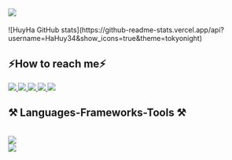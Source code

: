 <h1>
    <img src="https://readme-typing-svg.herokuapp.com/?font=Righteous&size=35&width=500&height=70&duration=4000&lines=Hi+There!+👋;+I'm+Ha+Van+Huy!;" />
</h1>
![HuyHa GitHub stats](https://github-readme-stats.vercel.app/api?username=HaHuy34&show_icons=true&theme=tokyonight) 
<h2>⚡How to reach me⚡</h2>
<p>
  <a href="https://www.linkedin.com/in/huy-h%C3%A0-914159215/" target="_blank">
    <img src="https://img.icons8.com/fluent/48/000000/linkedin.png"/>
  </a>
  <a href="https://www.facebook.com/huyha12345/" alt="Facebook">
    <img src="https://img.icons8.com/fluent/48/000000/facebook-new.png" target="_blank" />
  </a> 
  <a href="https://github.com/HaHuy34" alt="Github">
    <img src="https://img.icons8.com/fluent/48/000000/github.png"/>
  </a> 
  <a href="https://www.youtube.com/@huyha4359/featured" alt="Youtube channel" target="_blank" >
    <img src="https://img.icons8.com/fluent/48/000000/youtube-play.png"/>
  </a>
  <a href="https://mail.google.com/mail/u/0/#inbox" alt="Email">
    <img src="https://img.icons8.com/fluent/48/000000/mailing.png"/>
  </a>
</p>

<h2>⚒️ Languages-Frameworks-Tools ⚒️</h2>
<br/>
<div>
    <img src="https://skillicons.dev/icons?i=github,javascript,typescript,firebase" /><br>
    <img src="https://skillicons.dev/icons?i=react,bootstrap,mui,html,css,vscode,figma,git" />
</div>



